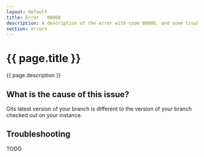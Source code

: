 ```yaml
---
layout: default
title: Error - 00008
description: A description of the error with code 00008, and some trouble shooting steps.
section: errors
---
```


# {{ page.title }}
{{ page.description }}

## What is the cause of this issue?
Gits latest version of your branch is different to the version of your branch checked out on your instance.

## Troubleshooting
TODO